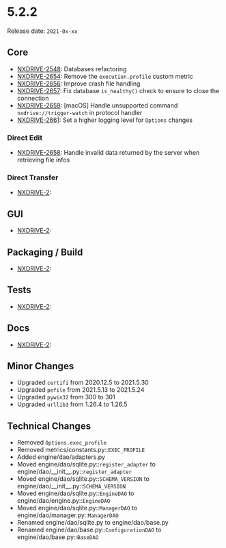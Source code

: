 # 5.2.2

Release date: `2021-0x-xx`

## Core

- [NXDRIVE-2548](https://jira.nuxeo.com/browse/NXDRIVE-2548): Databases refactoring
- [NXDRIVE-2654](https://jira.nuxeo.com/browse/NXDRIVE-2654): Remove the `execution.profile` custom metric
- [NXDRIVE-2656](https://jira.nuxeo.com/browse/NXDRIVE-2656): Improve crash file handling
- [NXDRIVE-2657](https://jira.nuxeo.com/browse/NXDRIVE-2657): Fix database `is_healthy()` check to ensure to close the connection
- [NXDRIVE-2659](https://jira.nuxeo.com/browse/NXDRIVE-2659): [macOS] Handle unsupported command `nxdrive://trigger-watch` in protocol handler
- [NXDRIVE-2661](https://jira.nuxeo.com/browse/NXDRIVE-2661): Set a higher logging level for `Options` changes

### Direct Edit

- [NXDRIVE-2658](https://jira.nuxeo.com/browse/NXDRIVE-2658): Handle invalid data returned by the server when retrieving file infos

### Direct Transfer

- [NXDRIVE-2](https://jira.nuxeo.com/browse/NXDRIVE-2):

## GUI

- [NXDRIVE-2](https://jira.nuxeo.com/browse/NXDRIVE-2):

## Packaging / Build

- [NXDRIVE-2](https://jira.nuxeo.com/browse/NXDRIVE-2):

## Tests

- [NXDRIVE-2](https://jira.nuxeo.com/browse/NXDRIVE-2):

## Docs

- [NXDRIVE-2](https://jira.nuxeo.com/browse/NXDRIVE-2):

## Minor Changes

- Upgraded `certifi` from 2020.12.5 to 2021.5.30
- Upgraded `pefile` from 2021.5.13 to 2021.5.24
- Upgraded `pywin32` from 300 to 301
- Upgraded `urllib3` from 1.26.4 to 1.26.5

## Technical Changes

- Removed `Options.exec_profile`
- Removed metrics/constants.py::`EXEC_PROFILE`
- Added engine/dao/adapters.py
- Moved engine/dao/sqlite.py::`register_adapter` to engine/dao/\_\_init\_\_.py::`register_adapter`
- Moved engine/dao/sqlite.py::`SCHEMA_VERSION` to engine/dao/\_\_init\_\_.py::`SCHEMA_VERSION`
- Moved engine/dao/sqlite.py::`EngineDAO` to engine/dao/engine.py::`EngineDAO`
- Moved engine/dao/sqlite.py::`ManagerDAO` to engine/dao/manager.py::`ManagerDAO`
- Renamed engine/dao/sqlite.py to engine/dao/base.py
- Renamed engine/dao/base.py::`ConfigurationDAO` to engine/dao/base.py::`BaseDAO`
